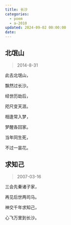 ```yaml
---
title: 长沙
categories:
  - poem
  - a-2010
updated: 2024-09-02 00:00:00
date:
---
```


## 北氓山 ##

> 2014-8-31

此去北氓山，

飘然过长沙。 

经世历劫后，

咫尺变天涯。

相逢常入梦，

梦醒各回家。

当年同生死，

不过一昙花。

## 求知己 ##

> 2007-03-16

三会先秦诸子家，

再见后世两司马。

神交千年求知己，

心飞万里到长沙。